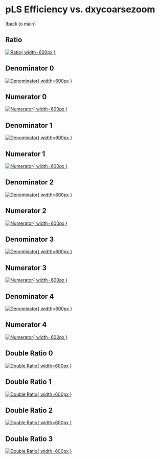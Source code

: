 # pLS Efficiency vs. dxycoarsezoom

[[back to main](./)]



## Ratio

[![Ratio](../mtv/var/pLS_loweta_11_1_eff_dxycoarsezoom.png){ width=600px }](../mtv/var/pLS_loweta_11_1_eff_dxycoarsezoom.pdf)

## Denominator 0

[![Denominator](../mtv/den/pLS_loweta_11_1_eff_dxycoarsezoom_den0.png){ width=600px }](../mtv/den/pLS_loweta_11_1_eff_dxycoarsezoom_den0.pdf)

## Numerator 0

[![Numerator](../mtv/num/pLS_loweta_11_1_eff_dxycoarsezoom_num0.png){ width=600px }](../mtv/num/pLS_loweta_11_1_eff_dxycoarsezoom_num0.pdf)

## Denominator 1

[![Denominator](../mtv/den/pLS_loweta_11_1_eff_dxycoarsezoom_den1.png){ width=600px }](../mtv/den/pLS_loweta_11_1_eff_dxycoarsezoom_den1.pdf)

## Numerator 1

[![Numerator](../mtv/num/pLS_loweta_11_1_eff_dxycoarsezoom_num1.png){ width=600px }](../mtv/num/pLS_loweta_11_1_eff_dxycoarsezoom_num1.pdf)

## Denominator 2

[![Denominator](../mtv/den/pLS_loweta_11_1_eff_dxycoarsezoom_den2.png){ width=600px }](../mtv/den/pLS_loweta_11_1_eff_dxycoarsezoom_den2.pdf)

## Numerator 2

[![Numerator](../mtv/num/pLS_loweta_11_1_eff_dxycoarsezoom_num2.png){ width=600px }](../mtv/num/pLS_loweta_11_1_eff_dxycoarsezoom_num2.pdf)

## Denominator 3

[![Denominator](../mtv/den/pLS_loweta_11_1_eff_dxycoarsezoom_den3.png){ width=600px }](../mtv/den/pLS_loweta_11_1_eff_dxycoarsezoom_den3.pdf)

## Numerator 3

[![Numerator](../mtv/num/pLS_loweta_11_1_eff_dxycoarsezoom_num3.png){ width=600px }](../mtv/num/pLS_loweta_11_1_eff_dxycoarsezoom_num3.pdf)

## Denominator 4

[![Denominator](../mtv/den/pLS_loweta_11_1_eff_dxycoarsezoom_den4.png){ width=600px }](../mtv/den/pLS_loweta_11_1_eff_dxycoarsezoom_den4.pdf)

## Numerator 4

[![Numerator](../mtv/num/pLS_loweta_11_1_eff_dxycoarsezoom_num4.png){ width=600px }](../mtv/num/pLS_loweta_11_1_eff_dxycoarsezoom_num4.pdf)

## Double Ratio 0

[![Double Ratio](../mtv/ratio/pLS_loweta_11_1_eff_dxycoarsezoom_ratio0.png){ width=600px }](../mtv/ratio/pLS_loweta_11_1_eff_dxycoarsezoom_ratio0.pdf)

## Double Ratio 1

[![Double Ratio](../mtv/ratio/pLS_loweta_11_1_eff_dxycoarsezoom_ratio1.png){ width=600px }](../mtv/ratio/pLS_loweta_11_1_eff_dxycoarsezoom_ratio1.pdf)

## Double Ratio 2

[![Double Ratio](../mtv/ratio/pLS_loweta_11_1_eff_dxycoarsezoom_ratio2.png){ width=600px }](../mtv/ratio/pLS_loweta_11_1_eff_dxycoarsezoom_ratio2.pdf)

## Double Ratio 3

[![Double Ratio](../mtv/ratio/pLS_loweta_11_1_eff_dxycoarsezoom_ratio3.png){ width=600px }](../mtv/ratio/pLS_loweta_11_1_eff_dxycoarsezoom_ratio3.pdf)

